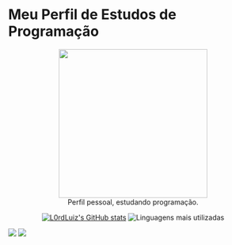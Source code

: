 <h1>
  Meu Perfil de Estudos de <strong>Programação</strong>
</h1>

<div align="center">
  <img src="https://media2.giphy.com/media/tAsb13a9tibQs/giphy.gif?cid=ecf05e47ymyon4sh5ra22xcvm5zspvuvq2pv81rk5u6gigwh&rid=giphy.gif&ct=g" width="300px" />
</div>

<div align="center" style="display: inline_block">
  Perfil pessoal, estudando programação.
  <br />

  [![L0rdLuiz's GitHub stats](https://github-readme-stats.vercel.app/api?username=L0rdLuiz)](https://github.com/anuraghazra/github-readme-stats)
  ![Linguagens mais utilizadas](https://github-readme-stats.vercel.app/api/top-langs/?username=L0rdLuiz&layout=compact)
</div>

<div>
  <a href="https://instagram.com/luizo.xx" target="_blank"><img src="https://img.shields.io/badge/-Instagram-%23E4405F?style=for-the-badge&logo=instagram&logoColor=white" target="_blank"></a>
  <a href = "mailto:l.antonio4100@gmail.com"><img src="https://img.shields.io/badge/-Gmail-%23333?style=for-the-badge&logo=gmail&logoColor=white" target="_blank"></a>
</div>


